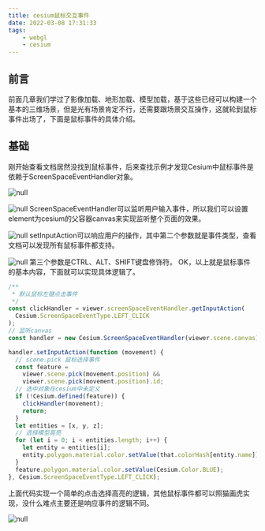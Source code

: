 ```yaml
---
title: cesium鼠标交互事件
date: 2022-03-08 17:31:33
tags:
    - webgl
    - cesium
---
```


## 前言

前面几章我们学过了影像加载、地形加载、模型加载，基于这些已经可以构建一个基本的三维场景，但是光有场景肯定不行，还需要跟场景交互操作，这就轮到鼠标事件出场了，下面是鼠标事件的具体介绍。

## 基础

刚开始查看文档居然没找到鼠标事件，后来查找示例才发现Cesium中鼠标事件是依赖于ScreenSpaceEventHandler对象。

![null](https://s2.loli.net/2024/01/08/iIYfqZ3TtvlALw7.png)

![null](https://s2.loli.net/2024/01/08/lJ7T4a5zmhVAOKZ.png)
ScreenSpaceEventHandler可以监听用户输入事件，所以我们可以设置element为cesium的父容器canvas来实现监听整个页面的效果。

![null](https://s2.loli.net/2024/01/08/mJNUx2FvXLC1O5l.png)
setInputAction可以响应用户的操作，其中第二个参数就是事件类型，查看文档可以发现所有鼠标事件都支持。

![null](https://s2.loli.net/2024/01/08/jAuY3xK41VFyJhr.png)
第三个参数是CTRL、ALT、SHIFT键盘修饰符。
OK，以上就是鼠标事件的基本内容，下面就可以实现具体逻辑了。

<!-- more -->

```javascript
/**
 * 默认鼠标左键点击事件
 */
const clickHandler = viewer.screenSpaceEventHandler.getInputAction(
  Cesium.ScreenSpaceEventType.LEFT_CLICK
);
// 监听canvas
const handler = new Cesium.ScreenSpaceEventHandler(viewer.scene.canvas);

handler.setInputAction(function (movement) {
  // scene.pick 鼠标选择事件
  const feature =
    viewer.scene.pick(movement.position) &&
    viewer.scene.pick(movement.position).id;
  // 选中对象在cesium中未定义
  if (!Cesium.defined(feature)) {
    clickHandler(movement);
    return;  
  }
  let entities = [x, y, z];
  // 选择模型高亮
  for (let i = 0; i < entities.length; i++) {
    let entity = entities[i];
    entity.polygon.material.color.setValue(that.colorHash[entity.name]);
  }
  feature.polygon.material.color.setValue(Cesium.Color.BLUE);
}, Cesium.ScreenSpaceEventType.LEFT_CLICK);
```

上面代码实现一个简单的点击选择高亮的逻辑，其他鼠标事件都可以照猫画虎实现，没什么难点主要还是响应事件的逻辑不同。

![null](https://s2.loli.net/2024/01/08/2E8pkATuFY3idjH.png)
